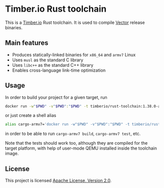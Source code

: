 # Timber.io Rust toolchain

This is a [Timber.io](https://timber.io) Rust toolchain. It is used to compile
[Vector](http://github.com/timberio/vector) release binaries.

## Main features
* Produces statically-linked binaries for `x86_64` and `armv7` Linux
* Uses `musl` as the standard C library
* Uses `libc++` as the standard C++ library
* Enables cross-language link-time optimization

## Usage

In order to build your project for a given target, run

```sh
docker run -w"$PWD" -v"$PWD":"$PWD" -t timberio/rust-toolchain:1.38.0-armv7-unknown-linux-musl cargo build
```

or just create a shell alias

```sh
alias cargo-armv7='docker run -w"$PWD" -v"$PWD":"$PWD" -t timberio/rust-toolchain:1.38.0-armv7-unknown-linux-musl cargo'
```

in order to be able to run `cargo-armv7 build`, `cargo-armv7 test`, etc.

Note that the tests should work too, although they are compiled for the target platform, with help of user-mode QEMU
installed inside the toolchain image.

## License

This project is licensed [Apache License, Version 2.0](LICENSE).
